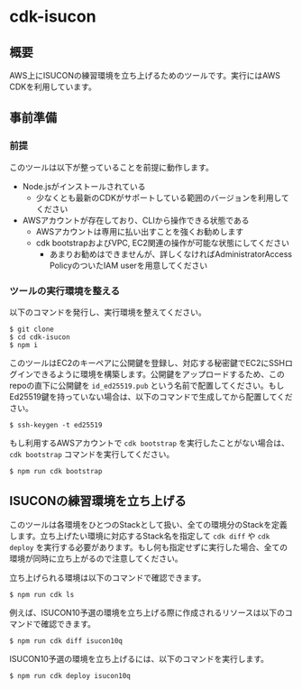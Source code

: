 # cdk-isucon

## 概要

AWS上にISUCONの練習環境を立ち上げるためのツールです。実行にはAWS CDKを利用しています。

## 事前準備

### 前提

このツールは以下が整っていることを前提に動作します。

- Node.jsがインストールされている
    - 少なくとも最新のCDKがサポートしている範囲のバージョンを利用してください
- AWSアカウントが存在しており、CLIから操作できる状態である
    - AWSアカウントは専用に払い出すことを強くお勧めします
    - cdk bootstrapおよびVPC, EC2関連の操作が可能な状態にしてください
        - あまりお勧めはできませんが、詳しくなければAdministratorAccess PolicyのついたIAM userを用意してください

### ツールの実行環境を整える

以下のコマンドを発行し、実行環境を整えてください。

```
$ git clone 
$ cd cdk-isucon
$ npm i
```

このツールはEC2のキーペアに公開鍵を登録し、対応する秘密鍵でEC2にSSHログインできるように環境を構築します。公開鍵をアップロードするため、このrepoの直下に公開鍵を `id_ed25519.pub` という名前で配置してください。もしEd25519鍵を持っていない場合は、以下のコマンドで生成してから配置してください。

```
$ ssh-keygen -t ed25519
```

もし利用するAWSアカウントで `cdk bootstrap` を実行したことがない場合は、 `cdk bootstrap` コマンドを実行してください。

```
$ npm run cdk bootstrap
```

## ISUCONの練習環境を立ち上げる

このツールは各環境をひとつのStackとして扱い、全ての環境分のStackを定義します。立ち上げたい環境に対応するStack名を指定して `cdk diff` や `cdk deploy` を実行する必要があります。もし何も指定せずに実行した場合、全ての環境が同時に立ち上がるので注意してください。

立ち上げられる環境は以下のコマンドで確認できます。

```
$ npm run cdk ls
```

例えば、ISUCON10予選の環境を立ち上げる際に作成されるリソースは以下のコマンドで確認できます。

```
$ npm run cdk diff isucon10q
```

ISUCON10予選の環境を立ち上げるには、以下のコマンドを実行します。

```
$ npm run cdk deploy isucon10q
```
